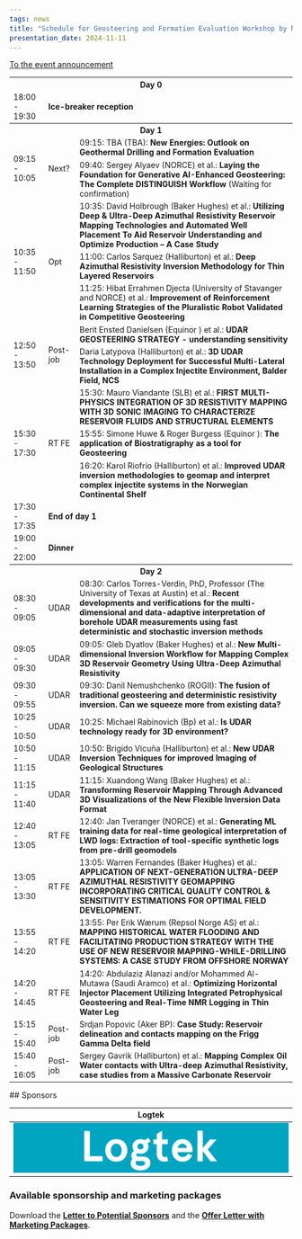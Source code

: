 ```yaml
---
tags: news
title: "Schedule for Geosteering and Formation Evaluation Workshop by NORCE and NFES, November 11-13, 2024"
presentation_date: 2024-11-11
---
```


[To the event announcement](/2024/03/26/geosteering-workshop-2024.html)

<table class="nice-table" id="table"><tr>
<th colspan="3"><b>Day 0</b></th>
</tr>
<tr>
<td>18:00 - 19:30</td>
<td colspan="2"><b>Ice-breaker reception</b></td>
</tr>
<tr>
<th colspan="3"><b>Day 1</b></th>
</tr>
<tr>
<td rowspan="2">09:15 - 10:05</td>
<td rowspan="2">Next?</td>
<td>09:15: TBA (TBA): <b>New Energies: Outlook on Geothermal Drilling and Formation Evaluation</b> </td>
</tr>
<tr>
<td>09:40: Sergey Alyaev (NORCE) et al.: <b>Laying the Foundation for Generative AI-Enhanced Geosteering: The Complete DISTINGUISH Workflow</b> (Waiting for confirmation)</td>
</tr>
<tr>
<td rowspan="3">10:35 - 11:50</td>
<td rowspan="3">Opt</td>
<td>10:35: David Holbrough (Baker Hughes) et al.: <b>Utilizing Deep & Ultra-Deep Azimuthal Resistivity Reservoir Mapping Technologies and Automated Well Placement To Aid Reservoir Understanding and Optimize Production – A Case Study</b> </td>
</tr>
<tr>
<td>11:00: Carlos Sarquez (Halliburton) et al.: <b>Deep Azimuthal Resistivity Inversion Methodology for Thin Layered Reservoirs</b> </td>
</tr>
<tr>
<td>11:25: Hibat Errahmen Djecta (University of Stavanger and NORCE) et al.: <b>Improvement of Reinforcement Learning Strategies of the Pluralistic Robot Validated in Competitive Geosteering</b> </td>
</tr>
<tr>
<td rowspan="2">12:50 - 13:50</td>
<td rowspan="2">Post-job</td>
<td>Berit Ensted Danielsen (Equinor ) et al.: <b>UDAR GEOSTEERING STRATEGY - understanding sensitivity</b> </td>
</tr>
<tr>
<td>Daria Latypova (Halliburton) et al.: <b>3D UDAR Technology Deployment for Successful Multi-Lateral Installation in a Complex Injectite Environment, Balder Field, NCS</b> </td>
</tr>
<tr>
<td rowspan="3">15:30 - 17:30</td>
<td rowspan="3">RT FE</td>
<td>15:30: Mauro Viandante (SLB) et al.: <b>FIRST MULTI-PHYSICS INTEGRATION OF 3D RESISTIVITY MAPPING WITH 3D SONIC IMAGING TO CHARACTERIZE RESERVOIR FLUIDS AND STRUCTURAL ELEMENTS</b> </td>
</tr>
<tr>
<td>15:55: Simone Huwe & Roger Burgess (Equinor ): <b>The application of Biostratigraphy as a tool for Geosteering</b> </td>
</tr>
<tr>
<td>16:20: Karol Riofrio (Halliburton) et al.: <b>Improved UDAR inversion methodologies to geomap and interpret complex injectite systems in the Norwegian Continental Shelf</b> </td>
</tr>
<tr>
<td>17:30 - 17:35</td>
<td colspan="2"><b>End of day 1</b></td>
</tr>
<tr>
<td>19:00 - 22:00</td>
<td colspan="2"><b>Dinner</b></td>
</tr>
<tr>
<th colspan="3"><b>Day 2</b></th>
</tr>
<tr>
<td rowspan="1">08:30 - 09:05</td>
<td rowspan="1">UDAR</td>
<td>08:30: Carlos Torres-Verdin, PhD, Professor (The University of Texas at Austin) et al.: <b>Recent developments and verifications for the multi-dimensional and data-adaptive interpretation of borehole UDAR measurements using fast deterministic and stochastic inversion methods</b> </td>
</tr>
<tr>
<td rowspan="1">09:05 - 09:30</td>
<td rowspan="1">UDAR</td>
<td>09:05: Gleb Dyatlov (Baker Hughes) et al.: <b>New Multi-dimensional Inversion Workflow for Mapping Complex 3D Reservoir Geometry Using Ultra-Deep Azimuthal Resistivity</b> </td>
</tr>
<tr>
<td rowspan="1">09:30 - 09:55</td>
<td rowspan="1">UDAR</td>
<td>09:30: Danil Nemushchenko (ROGII): <b>The fusion of traditional geosteering and deterministic resistivity inversion. Can we squeeze more from existing data?</b> </td>
</tr>
<tr>
<td rowspan="1">10:25 - 10:50</td>
<td rowspan="1">UDAR</td>
<td>10:25: Michael Rabinovich (Bp) et al.: <b>Is UDAR technology ready for 3D environment?</b> </td>
</tr>
<tr>
<td rowspan="1">10:50 - 11:15</td>
<td rowspan="1">UDAR</td>
<td>10:50: Brigido Vicuña (Halliburton) et al.: <b>New UDAR Inversion Techniques for improved Imaging of Geological Structures</b> </td>
</tr>
<tr>
<td rowspan="1">11:15 - 11:40</td>
<td rowspan="1">UDAR</td>
<td>11:15: Xuandong Wang (Baker Hughes) et al.: <b>Transforming Reservoir Mapping Through Advanced 3D Visualizations of the New Flexible Inversion Data Format</b> </td>
</tr>
<tr>
<td rowspan="1">12:40 - 13:05</td>
<td rowspan="1">RT FE</td>
<td>12:40: Jan Tveranger (NORCE) et al.: <b>Generating ML training data for real-time geological interpretation of LWD logs: Extraction of tool-specific synthetic logs from pre-drill geomodels</b> </td>
</tr>
<tr>
<td rowspan="1">13:05 - 13:30</td>
<td rowspan="1">RT FE</td>
<td>13:05: Warren Fernandes (Baker Hughes) et al.: <b>APPLICATION OF NEXT-GENERATION ULTRA-DEEP AZIMUTHAL RESISTIVITY GEOMAPPING INCORPORATING CRITICAL QUALITY CONTROL & SENSITIVITY ESTIMATIONS FOR OPTIMAL FIELD DEVELOPMENT. </b> </td>
</tr>
<tr>
<td rowspan="1">13:55 - 14:20</td>
<td rowspan="1">RT FE</td>
<td>13:55: Per Erik Wærum (Repsol Norge AS) et al.: <b>MAPPING HISTORICAL WATER FLOODING AND FACILITATING PRODUCTION STRATEGY WITH THE USE OF NEW RESERVOIR MAPPING-WHILE-DRILLING SYSTEMS: A CASE STUDY FROM OFFSHORE NORWAY </b> </td>
</tr>
<tr>
<td rowspan="1">14:20 - 14:45</td>
<td rowspan="1">RT FE</td>
<td>14:20: Abdulaziz Alanazi and/or Mohammed Al-Mutawa (Saudi Aramco) et al.: <b>Optimizing Horizontal Injector Placement Utilizing Integrated Petrophysical Geosteering and Real-Time NMR Logging in Thin Water Leg</b> </td>
</tr>
<tr>
<td rowspan="1">15:15 - 15:40</td>
<td rowspan="1">Post-job</td>
<td>Srdjan Popovic (Aker BP): <b>Case Study: Reservoir delineation and contacts mapping on the Frigg Gamma Delta field </b> </td>
</tr>
<tr>
<td rowspan="1">15:40 - 16:05</td>
<td rowspan="1">Post-job</td>
<td>Sergey Gavrik (Halliburton) et al.: <b>Mapping Complex Oil Water contacts with Ultra-deep Azimuthal Resistivity, case studies from a Massive Carbonate Reservoir</b> </td>
</tr>
</table>## Sponsors

| Logtek      |
|:-----------:|
| <img class="image" alt="Logtek logo" src="/assets/logos/Logtek.png"/> |

### Available sponsorship and marketing packages

Download the 
**[Letter to Potential Sponsors](/assets/workshop2024/geosteering-workshop-sponsor-NFES-2024-03-27.pdf)**
and the 
**[Offer Letter with Marketing Packages](/assets/workshop2024/geosteering-workshop-marketing-packages-NFES-2024-03-27.pdf)**.

